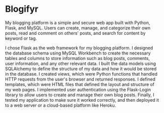 # Blogifyr
My blogging platform is a simple and secure web app built with Python, Flask, and MySQL. Users can create, manage, and categorize their own posts, read and comment on others' posts, and search for content by keyword or tag.

I chose Flask as the web framework for my blogging platform.
I designed the database schema using MySQL Workbench to create the necessary tables and columns to store information such as blog posts, comments, user information, and any other relevant data.
I built the data models using SQLAlchemy to define the structure of my data and how it would be stored in the database.
I created views, which were Python functions that handled HTTP requests from the user's browser and returned responses.
I defined templates, which were HTML files that defined the layout and structure of my web pages.
I implemented user authentication using the Flask-Login library to allow users to create and manage their own blog posts.
Finally, I tested my application to make sure it worked correctly, and then deployed it to a web server or a cloud-based platform like Heroku.
